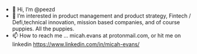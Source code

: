 - 👋 Hi, I’m @peezd
- 👀 I’m interested in product management and product strategy, Fintech / Defi,technical innovation, mission based companies, and of course puppies. All the puppies.
- 📫 How to reach me ... micah.evans at protonmail.com, or hit me on linkedin https://www.linkedin.com/in/micah-evans/ 

<!---
peezd/peezd is a ✨ special ✨ repository because its `README.md` (this file) appears on your GitHub profile.
You can click the Preview link to take a look at your changes.
--->
